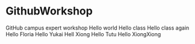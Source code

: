 # GithubWorkshop
GitHub campus expert workshop
Hello world
Hello class
Hello class again
Hello Floria
Hello Yukai
Hell Xiong
Hello Tutu
Hello XiongXiong
